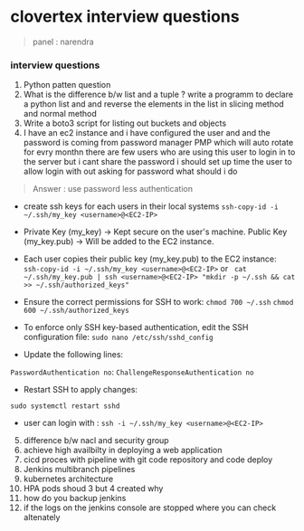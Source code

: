 # clovertex interview questions

> panel : narendra

### interview questions

1. Python patten question
2. What is the difference b/w list and a tuple ? write a programm to declare a python list and and reverse the elements in the list in slicing method and normal method
3. Write a boto3 script for listing out buckets and objects
4. I have an ec2 instance and i have configured the user and and the password is coming from password manager PMP which will auto rotate for evry monthn there are few users who are using this user to login in to the server but i cant share the password i should set up time the user to allow login with out asking for password what should i do

> Answer : use password less authentication
- create ssh keys for each users in their local systems
    ```ssh-copy-id -i ~/.ssh/my_key <username>@<EC2-IP>```

- Private Key (my_key) → Kept secure on the user's machine.
  Public Key (my_key.pub) → Will be added to the EC2 instance.

- Each user copies their public key (my_key.pub) to the EC2 instance: 
``` ssh-copy-id -i ~/.ssh/my_key <username>@<EC2-IP>``` or
``` cat ~/.ssh/my_key.pub | ssh <username>@<EC2-IP> "mkdir -p ~/.ssh && cat >> ~/.ssh/authorized_keys"```
- Ensure the correct permissions for SSH to work:
```chmod 700 ~/.ssh```
```chmod 600 ~/.ssh/authorized_keys```

- To enforce only SSH key-based authentication, edit the SSH configuration file:
```sudo nano /etc/ssh/sshd_config```
- Update the following lines:

```PasswordAuthentication no```:
```ChallengeResponseAuthentication no```

- Restart SSH to apply changes:


```sudo systemctl restart sshd```

- user can login with :
``` ssh -i ~/.ssh/my_key <username>@<EC2-IP> ```

5. difference b/w nacl and security group
6. achieve high availbilty in deploying a web application
7. cicd proces with pipeline with git code repository and code deploy
8. Jenkins multibranch pipelines
9. kubernetes architecture
10.  HPA pods shoud 3 but 4 created why
11. how do you backup jenkins
12. if the logs on the jenkins console are stopped where you can check altenately




